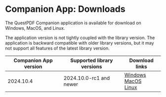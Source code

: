 # Companion App: Downloads

The QuestPDF Companion application is available for download on Windows, MacOS, and Linux.

The application version is not tightly coupled with the library version. The application is backward compatible with older library versions, but it may not support all features of the latest library version.


| Companion App version | Supported library versions | Download links                                                                                                                                                                                                                                                                                                                                                 |
|-----------------------|----------------------------|----------------------------------------------------------------------------------------------------------------------------------------------------------------------------------------------------------------------------------------------------------------------------------------------------------------------------------------------------------------|
| 2024.10.4             | 2024.10.0-rc1 and newer    | [Windows](https://github.com/QuestPDF/QuestPDF/releases/download/2024.10.0-rc4/QuestPDF.Companion.2024.10.4.exe) <br/> [MacOS](https://github.com/QuestPDF/QuestPDF/releases/download/2024.10.0-rc4/QuestPDF.Companion.2024.10.4.app.zip) <br/> [Linux](https://github.com/QuestPDF/QuestPDF/releases/download/2024.10.0-rc4/QuestPDF.Companion.2024.10.4.deb) |
